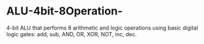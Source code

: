 # ALU-4bit-8Operation-
4-bit ALU that performs 8 arithmetic and logic operations using basic digital logic gates: add, sub, AND, OR, XOR, NOT, inc, dec.
